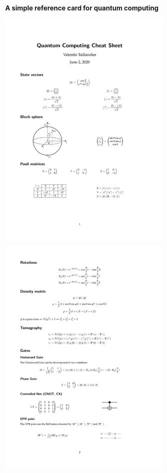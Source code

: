 ## A simple reference card for quantum computing
![first page](cheatsheet-0.jpg)

![second page](cheatsheet-1.jpg)
